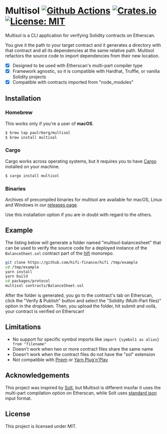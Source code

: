 # Multisol [![Github Actions][gha-badge]][gha] [![Crates.io][crates-badge]][crates] [![License: MIT][license-badge]][license]

[gha]: https://github.com/paulrberg/multisol/actions
[gha-badge]: https://github.com/paulrberg/multisol/actions/workflows/ci.yml/badge.svg
[crates]: https://crates.io/crates/multisol
[crates-badge]: https://img.shields.io/crates/v/multisol.svg
[license]: https://opensource.org/licenses/MIT
[license-badge]: https://img.shields.io/badge/License-MIT-blue.svg

Multisol is a CLI application for verifying Solidity contracts on Etherscan.

You give it the path to your target contract and it generates a directory with that contract and all its dependencies at
the same relative path. Multisol refactors the source code to import dependencies from their new location.

- [x] Designed to be used with Etherscan's multi-part compiler type
- [x] Framework agnostic, so it is compatible with Hardhat, Truffle, or vanilla Solidity projects
- [x] Compatible with contracts imported from "node_modules"

## Installation

### Homebrew

This works only if you're a user of **macOS**.

```sh
$ brew tap paulrberg/multisol
$ brew install multisol
```

### Cargo

Cargo works across operating systems, but it requires you to have
[Cargo](https://doc.rust-lang.org/cargo/getting-started/installation.html) installed on your machine.

```sh
$ cargo install multisol
```

### Binaries

Archives of precompiled binaries for multisol are available for macOS, Linux and Windows in our
[releases page](https://github.com/paulrberg/multisol/releases).

Use this installation option if you are in doubt with regard to the others.

## Example

The listing below will generate a folder named "multisol-balancesheet" that can be used to verify the source code for a
deployed instance of the `BalanceSheet.sol` contract part of the [hifi](https://github.com/hifi-finance/hifi) monorepo.

```sh
git clone https://github.com/hifi-finance/hifi /tmp/example
cd /tmp/example
yarn install
yarn build
cd packages/protocol
multisol contracts/BalanceSheet.sol
```

After the folder is generated, you go to the contract's tab on Etherscan, click the "Verify & Publish" button and select
the "Solidity (Multi-Part files)" option in the dropdown. Then, you upload the folder, hit submit and voilà, your
contract is verified on Etherscan!

## Limitations

- No support for specific symbol imports like `import {symbol1 as alias} from "filename"`
- Doesn't work when two or more contract files share the same name
- Doesn't work when the contract files do not have the "sol" extension
- Not compatible with [Pnpm](https://pnpm.io/) or [Yarn Plug'n'Play](https://yarnpkg.com/features/pnp)

## Acknowledgements

This project was inspired by [Solt](https://github.com/hjubb/solt), but Multisol is different insofar it uses the
multi-part compilation option on Etherscan, while Solt uses [standard json][using-the-compiler] input format.

## License

This project is licensed under MIT.

<!-- Links -->

[using-the-compiler]: https://docs.soliditylang.org/en/v0.8.15/using-the-compiler.html
